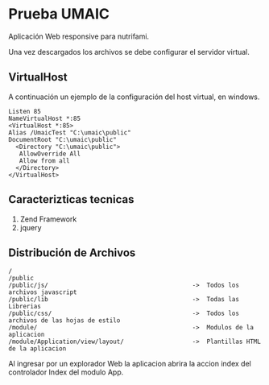 Prueba UMAIC
=======================

Aplicación Web responsive para nutrifami.

Una vez descargados los archivos se debe configurar el servidor virtual.


VirtualHost
--------------
 A continuación un ejemplo de la configuración del host virtual, en windows.
 
    Listen 85
    NameVirtualHost *:85
    <VirtualHost *:85>
    Alias /UmaicTest "C:\umaic\public"
    DocumentRoot "C:\umaic\public"
      <Directory "C:\umaic\public">
       AllowOverride All
       Allow from all
      </Directory>
    </VirtualHost>


Caracterizticas tecnicas
------------------------

 1. Zend Framework
 2. jquery


Distribución de Archivos
------------------------

    /
    /public
    /public/js/                                        ->  Todos los archivos javascript
    /public/lib                                        ->  Todas las Librerias
    /public/css/                                       ->  Todos los archivos de las hojas de estilo
    /module/                                           ->  Modulos de la aplicacion
    /module/Application/view/layout/                   ->  Plantillas HTML de la aplicacion

Al ingresar por un explorador Web la aplicacion abrira la accion index del controlador Index del modulo App.

